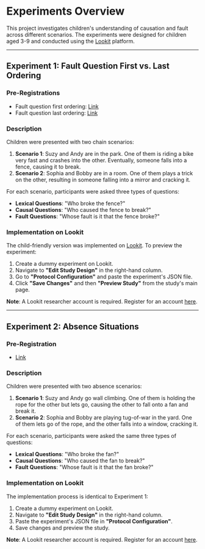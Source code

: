 # Experiments Overview

This project investigates children's understanding of causation and fault across different scenarios. The experiments were designed for children aged 3-9 and conducted using the [Lookit](https://childrenhelpingscience.com/) platform. 

---

## Experiment 1: Fault Question First vs. Last Ordering

### Pre-Registrations
- Fault question first ordering: [Link](https://osf.io/2u4fp)
- Fault question last ordering: [Link](https://osf.io/f4n6w)

### Description
Children were presented with two chain scenarios:  
1. **Scenario 1**: Suzy and Andy are in the park. One of them is riding a bike very fast and crashes into the other. Eventually, someone falls into a fence, causing it to break.  
2. **Scenario 2**: Sophia and Bobby are in a room. One of them plays a trick on the other, resulting in someone falling into a mirror and cracking it.  

For each scenario, participants were asked three types of questions:  
- **Lexical Questions**: "Who broke the fence?"  
- **Causal Questions**: "Who caused the fence to break?"  
- **Fault Questions**: "Whose fault is it that the fence broke?"  

### Implementation on Lookit
The child-friendly version was implemented on [Lookit](https://childrenhelpingscience.com/). To preview the experiment:  
1. Create a dummy experiment on Lookit.  
2. Navigate to **"Edit Study Design"** in the right-hand column.  
3. Go to **"Protocol Configuration"** and paste the experiment's JSON file.  
4. Click **"Save Changes"** and then **"Preview Study"** from the study's main page.  

**Note**: A Lookit researcher account is required. Register for an account [here](https://childrenhelpingscience.com/registration/).

---

## Experiment 2: Absence Situations

### Pre-Registration
- [Link](https://osf.io/sjakw)

### Description
Children were presented with two absence scenarios:  
1. **Scenario 1**: Suzy and Andy go wall climbing. One of them is holding the rope for the other but lets go, causing the other to fall onto a fan and break it.  
2. **Scenario 2**: Sophia and Bobby are playing tug-of-war in the yard. One of them lets go of the rope, and the other falls into a window, cracking it.  

For each scenario, participants were asked the same three types of questions:  
- **Lexical Questions**: "Who broke the fan?"  
- **Causal Questions**: "Who caused the fan to break?"  
- **Fault Questions**: "Whose fault is it that the fan broke?"  

### Implementation on Lookit
The implementation process is identical to Experiment 1:  
1. Create a dummy experiment on Lookit.  
2. Navigate to **"Edit Study Design"** in the right-hand column.  
3. Paste the experiment's JSON file in **"Protocol Configuration"**.  
4. Save changes and preview the study.  

**Note**: A Lookit researcher account is required. Register for an account [here](https://childrenhelpingscience.com/registration/).